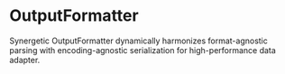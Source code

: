 # OutputFormatter
Synergetic OutputFormatter dynamically harmonizes format-agnostic parsing with encoding-agnostic serialization for high-performance data adapter.
